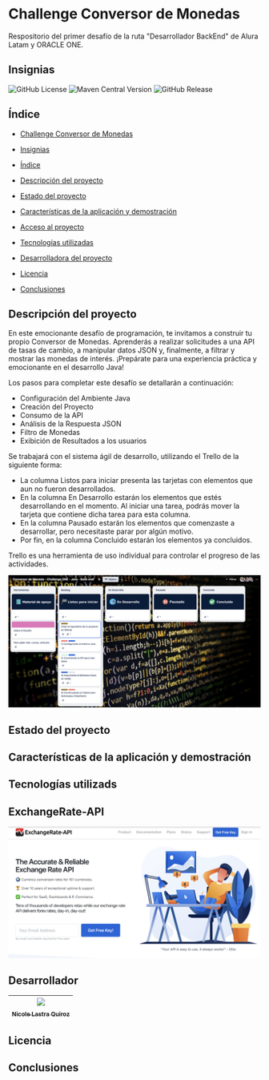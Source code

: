 # Challenge Conversor de Monedas

Respositorio del primer desafío de la ruta "Desarrollador BackEnd" de Alura Latam y ORACLE ONE.

## Insignias

![GitHub License](https://img.shields.io/github/license/Nicole-lq/Challenge1-BackEndONE)
![Maven Central Version](https://img.shields.io/maven-central/v/org.apache.maven.plugins/maven-compiler-plugin)
![GitHub Release](https://img.shields.io/github/v/release/Nicole-lq/Challenge1-BackEndONE)


## Índice

* [Challenge Conversor de Monedas](#Challenge-Conversor-de-Monedas)

* [Insignias](#insignias)

* [Índice](#índice)

* [Descripción del proyecto](#Descripción-del-proyecto)

* [Estado del proyecto](#Estado-del-proyecto)

* [Características de la aplicación y demostración](#Características-de-la-aplicación-y-demostración)

* [Acceso al proyecto](#acceso-proyecto)

* [Tecnologías utilizadas](#tecnologías-utilizadas)

* [Desarrolladora del proyecto](#Desarrolladora-del-proyecto)

* [Licencia](#licencia)

* [Conclusiones](#conclusiones)


## Descripción del proyecto

En este emocionante desafío de programación, te invitamos a construir tu propio Conversor de Monedas. Aprenderás a realizar solicitudes a una API de tasas de cambio, a manipular datos JSON y, finalmente, a filtrar y mostrar las monedas de interés. ¡Prepárate para una experiencia práctica y emocionante en el desarrollo Java!

Los pasos para completar este desafío se detallarán a continuación:

* Configuración del Ambiente Java
* Creación del Proyecto
* Consumo de la API
* Análisis de la Respuesta JSON
* Filtro de Monedas
* Exibición de Resultados a los usuarios

Se trabajará con el sistema ágil de desarrollo, utilizando el Trello de la siguiente forma:

* La columna Listos para iniciar presenta las tarjetas con elementos que aun no fueron desarrollados.
* En la columna En Desarrollo estarán los elementos que estés desarrollando en el momento. Al iniciar una tarea, podrás mover la tarjeta que contiene dicha tarea para esta columna.
* En la columna Pausado estarán los elementos que comenzaste a desarrollar, pero necesitaste parar por algún motivo.
* Por fin, en la columna Concluido estarán los elementos ya concluidos.

Trello es una herramienta de uso individual para controlar el progreso de las actividades.

[<img src ="imagenes/trello.png">](https://trello.com/b/RU41cvaQ/conversor-de-moneda-challenge-one-java-back-end)

## Estado del proyecto

## Características de la aplicación y demostración

## Tecnologías utilizads

## ExchangeRate-API

[<img src= "imagenes/API.png">](https://www.exchangerate-api.com)



## Desarrollador

| [<img src="https://avatars.githubusercontent.com/u/84999245?s=96&v=4" width=115><br><sub> Nicole Lastra Quiroz </sub>](https://github.com/Nicole-lq)|
| :---: |

## Licencia

## Conclusiones
